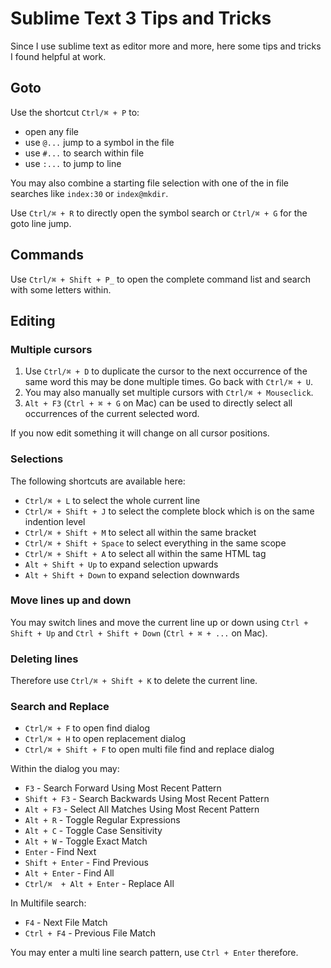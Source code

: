 Sublime Text 3 Tips and Tricks
=================================================

Since I use sublime text as editor more and more, here some tips and tricks
I found helpful at work. 


Goto
-------------------------------------------------

Use the shortcut `Ctrl/⌘ + P` to:
- open any file
- use `@...` jump to a symbol in the file
- use `#...` to search within file
- use `:...` to jump to line

You may also combine a starting file selection with one of the in file searches
like `index:30` or `index@mkdir`.

Use `Ctrl/⌘ + R` to directly open the symbol search or `Ctrl/⌘ + G` for the
goto line jump.

Commands
-------------------------------------------------

Use `Ctrl/⌘ + Shift + P_` to open the complete command list and search with some 
letters within.


Editing
-------------------------------------------------

### Multiple cursors

1. Use `Ctrl/⌘ + D` to duplicate the cursor to the next occurrence of the same word
  this may be done multiple times. Go back with `Ctrl/⌘ + U`.
2. You may also manually set multiple cursors with `Ctrl/⌘ + Mouseclick`. 
3. `Alt + F3` (`Ctrl + ⌘ + G` on Mac) can be used to directly select all occurrences
  of the current selected word.

If you now edit something it will change on all cursor positions.

### Selections

The following shortcuts are available here:
- `Ctrl/⌘ + L` to select the whole current line
- `Ctrl/⌘ + Shift + J` to select the complete block which is on the same indention 
  level
- `Ctrl/⌘ + Shift + M` to select all within the same bracket
- `Ctrl/⌘ + Shift + Space` to select everything in the same scope
- `Ctrl/⌘ + Shift + A` to select all within the same HTML tag
- `Alt + Shift + Up` to expand selection upwards
- `Alt + Shift + Down` to expand selection downwards

### Move lines up and down

You may switch lines and move the current line up or down using 
`Ctrl + Shift + Up` and `Ctrl + Shift + Down` (`Ctrl + ⌘ + ...` on Mac).

### Deleting lines

Therefore use `Ctrl/⌘ + Shift + K` to delete the current line.

### Search and Replace

- `Ctrl/⌘ + F` to open find dialog
- `Ctrl/⌘ + H` to open replacement dialog
- `Ctrl/⌘ + Shift + F` to open multi file find and replace dialog

Within the dialog you may:
- `F3` - Search Forward Using Most Recent Pattern
- `Shift + F3` - Search Backwards Using Most Recent Pattern
- `Alt + F3` - Select All Matches Using Most Recent Pattern
- `Alt + R` - Toggle Regular Expressions
- `Alt + C` - Toggle Case Sensitivity
- `Alt + W` - Toggle Exact Match
- `Enter` - Find Next
- `Shift + Enter` - Find Previous
- `Alt + Enter` - Find All
- `Ctrl/⌘  + Alt + Enter` - Replace All

In Multifile search:
- `F4` - Next File Match
- `Ctrl + F4` - Previous File Match

You may enter a multi line search pattern, use `Ctrl + Enter` therefore.
